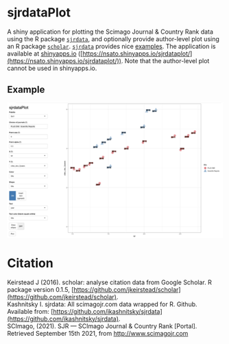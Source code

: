 # sjrdataPlot
A shiny application for plotting the Scimago Journal & Country Rank data using the R package [`sjrdata`](https://github.com/ikashnitsky/sjrdata), and optionally provide author-level plot using an R package [`scholar`](https://github.com/jkeirstead/scholar). [`sjrdata`](https://github.com/ikashnitsky/sjrdata) provides nice [examples](https://ikashnitsky.github.io/2018/sjrdata-package/). The application is available at [shinyapps.io](https://www.shinyapps.io/) ([https://nsato.shinyapps.io/sjrdataplot/](https://nsato.shinyapps.io/sjrdataplot/)). Note that the author-level plot cannot be used in shinyapps.io.

## Example
![example](example.png "example")

# Citation
Keirstead J (2016). scholar: analyse citation data from Google Scholar. R package version 0.1.5, [https://github.com/jkeirstead/scholar](https://github.com/jkeirstead/scholar).  
Kashnitsky I. sjrdata: All scimagojr.com data wrapped for R. Github. Available from: [https://github.com/ikashnitsky/sjrdata](https://github.com/ikashnitsky/sjrdata).  
SCImago, (2021). SJR — SCImago Journal & Country Rank [Portal]. Retrieved September 15th 2021, from http://www.scimagojr.com  

